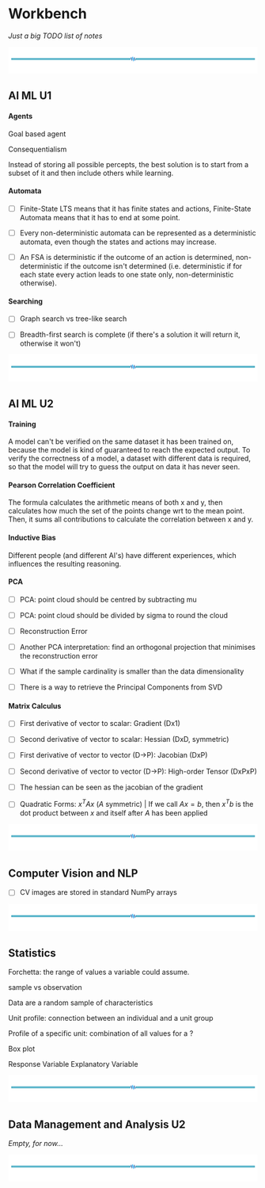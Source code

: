 # Workbench

*Just a big TODO list of notes*


![hr](assets/hr.png)


## AI ML U1

#### Agents

Goal based agent

Consequentialism

Instead of storing all possible percepts, the best solution is to start from a subset of it and then include others while learning.

#### Automata

- [ ] Finite-State LTS means that it has finite states and actions, Finite-State Automata means that it has to end at some point.

- [ ] Every non-deterministic automata can be represented as a deterministic automata, even though the states and actions may increase.

- [ ]  An FSA is deterministic if the outcome of an action is determined, non-deterministic if the outcome isn't determined (i.e. deterministic if for each state every action leads to one state only, non-deterministic otherwise).

#### Searching

- [ ] Graph search vs tree-like search

- [ ] Breadth-first search is complete (if there's a solution it will return it, otherwise it won't)


![hr](assets/hr.png)


## AI ML U2

#### Training

A model can't be verified on the same dataset it has been trained on, because the model is kind of guaranteed to reach the expected output. To verify the correctness of a model, a dataset with different data is required, so that the model will try to guess the output on data it has never seen.

#### Pearson Correlation Coefficient

The formula calculates the arithmetic means of both x and y, then calculates how much the set of the points change wrt to the mean point. Then, it sums all contributions to calculate the correlation between x and y. 

#### Inductive Bias

Different people (and different AI's) have different experiences, which influences the resulting reasoning.

#### PCA

- [ ] PCA: point cloud should be centred by subtracting mu

- [ ] PCA: point cloud should be divided by sigma to round the cloud

- [ ] Reconstruction Error

- [ ] Another PCA interpretation: find an orthogonal projection that minimises the reconstruction error

- [ ] What if the sample cardinality is smaller than the data dimensionality

- [ ] There is a way to retrieve the Principal Components from SVD

#### Matrix Calculus

- [ ] First derivative of vector to scalar: Gradient (Dx1)

- [ ] Second derivative of vector to scalar: Hessian (DxD, symmetric)

- [ ] First derivative of vector to vector (D->P): Jacobian (DxP)

- [ ] Second derivative of vector to vector (D->P): High-order Tensor (DxPxP)

- [ ] The hessian can be seen as the jacobian of the gradient

- [ ] Quadratic Forms: $x^T A x$ ($A$ symmetric) | If we call $Ax = b$, then $x^T b$ is the dot product between $x$ and itself after $A$ has been applied

![hr](assets/hr.png)


## Computer Vision and NLP

- [ ] CV images are stored in standard NumPy arrays


![hr](assets/hr.png)


## Statistics

Forchetta: the range of values a variable could assume.

sample vs observation

Data are a random sample of characteristics 

Unit profile: connection between an individual and a unit group

Profile of a specific unit: combination of all values for a ?

Box plot

Response Variable
Explanatory Variable


![hr](assets/hr.png)


## Data Management and Analysis U2

*Empty, for now...*

![hr](assets/hr.png)